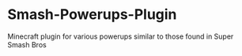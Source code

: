 # Smash-Powerups-Plugin
Minecraft plugin for various powerups similar to those found in Super Smash Bros
